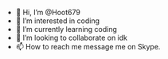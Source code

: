 - 👋 Hi, I’m @Hoot679
- 👀 I’m interested in coding
- 🌱 I’m currently learning coding
- 💞️ I’m looking to collaborate on idk
- 📫 How to reach me message me on Skype.

<!---
Hoot679/Hoot679 is a ✨ special ✨ repository because its `README.md` (this file) appears on your GitHub profile.
You can click the Preview link to take a look at your changes.
--->
